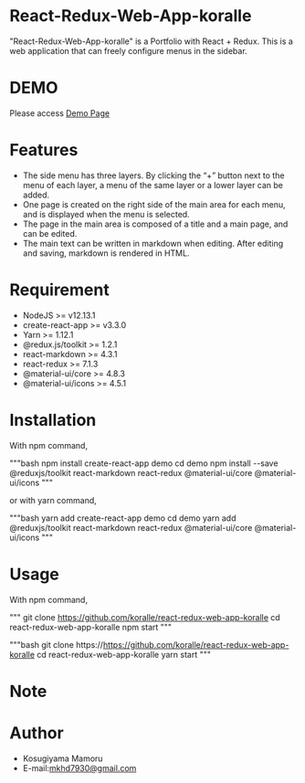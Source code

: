 # React-Redux-Web-App-koralle

"React-Redux-Web-App-koralle" is a Portfolio with React + Redux.
This is a web application that can freely configure menus in the sidebar.

# DEMO

Please access [Demo Page](https://react-redux-web-app-koralle.netlify.com)

# Features

* The side menu has three layers. By clicking the “+” button next to the menu of each layer, a menu of the same layer or a lower layer can be added.
* One page is created on the right side of the main area for each menu, and is displayed when the menu is selected.
* The page in the main area is composed of a title and a main page, and can be edited.
* The main text can be written in markdown when editing. After editing and saving, markdown is rendered in HTML.

# Requirement

* NodeJS >= v12.13.1
* create-react-app >= v3.3.0
* Yarn >= 1.12.1
* @redux.js/toolkit >= 1.2.1
* react-markdown >= 4.3.1
* react-redux >= 7.1.3
* @material-ui/core >= 4.8.3
* @material-ui/icons >= 4.5.1

# Installation

With npm command,

"""bash
npm install create-react-app demo
cd demo
npm install --save @reduxjs/toolkit react-markdown react-redux @material-ui/core @material-ui/icons
"""

or with yarn command,

"""bash
yarn add create-react-app demo
cd demo
yarn add @reduxjs/toolkit react-markdown react-redux @material-ui/core @material-ui/icons
"""

# Usage

With npm command,

"""
git clone https://github.com/koralle/react-redux-web-app-koralle
cd react-redux-web-app-koralle
npm start
"""

"""bash
git clone https://https://github.com/koralle/react-redux-web-app-koralle
cd react-redux-web-app-koralle
yarn start
"""

# Note

# Author

* Kosugiyama Mamoru
* E-mail:mkhd7930@gmail.com